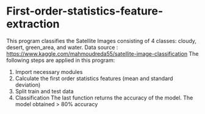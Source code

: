 # First-order-statistics-feature-extraction
This program classifies the Satellite Images consisting of 4 classes: cloudy, desert, green_area, and water.
Data source : https://www.kaggle.com/mahmoudreda55/satellite-image-classification 
The following steps are applied in this program:
1. Import necessary modules
2. Calculate the first order statistics features (mean and standard deviation)
3. Split train and test data
4. Classification
The last function returns the accuracy of the model.
The model obtained > 80% accuracy
